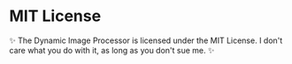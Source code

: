 # MIT License

✨ The Dynamic Image Processor is licensed under the MIT License. I don't care what you do with it, as long as you don't sue me. ✨
